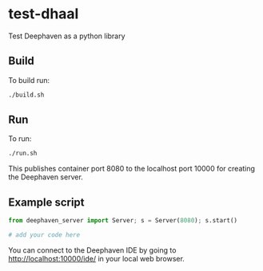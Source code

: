# test-dhaal
Test Deephaven as a python library

## Build

To build run:

```bash
./build.sh
```

## Run

To run:

```bash
./run.sh
```

This publishes container port 8080 to the localhost port 10000 for creating the Deephaven server.

## Example script

```python
from deephaven_server import Server; s = Server(8080); s.start()

# add your code here
```

You can connect to the Deephaven IDE by going to [http://localhost:10000/ide/](http://localhost:10000/ide/) in your local web browser.






